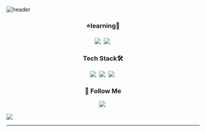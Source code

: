 ![header](https://capsule-render.vercel.app/api?type=waving&color=0:F7DBF0,100:CDF0EA&height=300&section=header&text=%20Hi!(❁´◡`❁)&fontSize=90&animation=twinkling&fontColor=ffff)

<h3 align="center">⭐learning🐤</h3>
<p align="center">
  <img src="https://img.shields.io/badge/CSS-1572B6?style=flat-square&logo=CSS3&logoColor=white"/></a>&nbsp 
  <img src="https://img.shields.io/badge/JavaScript-F7DF1E?style=flat-square&logo=JavaScript&logoColor=white"/></a>&nbsp 
</p>

<h3 align="center">Tech Stack🛠️</h3>
<p align="center">
  <img src="https://img.shields.io/badge/HTML-E34F26?style=flat-square&logo=HTML5&logoColor=white"/></a>&nbsp 
  <img src="https://img.shields.io/badge/Photoshop-31A8FF?style=flat-square&logo=Adobe Photoshop&logoColor=white"/></a>&nbsp
  <img src="https://img.shields.io/badge/Premiere Pro-9999FF?style=flat-square&logo=Adobe Premiere Pro&logoColor=white"/></a>&nbsp
</p>

<h3 align="center">🦢 Follow Me</h3>
<p align="center">
  <a href="https://velog.io/@sieunpark"><img src="https://img.shields.io/badge/Tech%20Blog-11B48A?style=flat-square&logo=Vimeo&logoColor=white&link=https://velog.io/"/></a>&nbsp

  <a href="mailto:charm516@naver.com"><img src="https://img.shields.io/badge/Email-d14836?style=flat-square&logo=Gmail&logoColor=white&link=charm516@naver.com"/></a>
</p>

---
